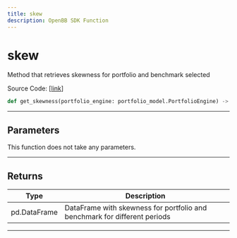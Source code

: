 ```yaml
---
title: skew
description: OpenBB SDK Function
---
```


# skew

Method that retrieves skewness for portfolio and benchmark selected

Source Code: [[link](https://github.com/OpenBB-finance/OpenBBTerminal/tree/main/openbb_terminal/portfolio/portfolio_model.py#L865)]

```python
def get_skewness(portfolio_engine: portfolio_model.PortfolioEngine) -> pd.DataFrame
```
---
## Parameters

This function does not take any parameters.

---
## Returns

| Type | Description |
| ---- | ----------- |
| pd.DataFrame | DataFrame with skewness for portfolio and benchmark for different periods |

---
